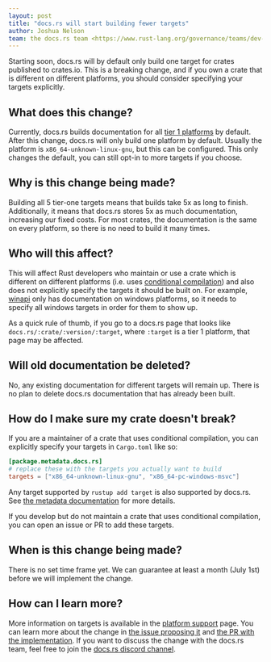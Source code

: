 ```yaml
---
layout: post
title: "docs.rs will start building fewer targets"
author: Joshua Nelson
team: the docs.rs team <https://www.rust-lang.org/governance/teams/dev-tools#docs-rs>
---
```


Starting soon, docs.rs will by default only build one target for crates published to crates.io.
This is a breaking change, and if you own a crate that is different on different platforms,
you should consider specifying your targets explicitly.

## What does this change?

Currently, docs.rs builds documentation for all [tier 1 platforms][platform support] by default.
After this change, docs.rs will only build one platform by default.
Usually the platform is `x86_64-unknown-linux-gnu`, but this can be configured.
This only changes the default, you can still opt-in to more targets if you choose.

## Why is this change being made?

Building all 5 tier-one targets means that builds take 5x as long to finish.
Additionally, it means that docs.rs stores 5x as much documentation, increasing our fixed costs.
For most crates, the documentation is the same on every platform, so there is no need to build it many times.

## Who will this affect?

This will affect Rust developers who maintain or use a crate which is different on different platforms
(i.e. uses [conditional compilation]) and also does not explicitly specify the targets it should be built on.
For example, [winapi](https://docs.rs/winapi/0.3.8/) only has documentation on windows platforms,
so it needs to specify all windows targets in order for them to show up.

As a quick rule of thumb, if you go to a docs.rs page that looks like `docs.rs/:crate/:version/:target`,
where `:target` is a tier 1 platform, that page may be affected.

## Will old documentation be deleted?

No, any existing documentation for different targets will remain up.
There is no plan to delete docs.rs documentation that has already been built.

## How do I make sure my crate doesn't break?

If you are a maintainer of a crate that uses conditional compilation,
you can explicitly specify your targets in `Cargo.toml` like so:

```toml
[package.metadata.docs.rs]
# replace these with the targets you actually want to build
targets = ["x86_64-unknown-linux-gnu", "x86_64-pc-windows-msvc"]
```

Any target supported by `rustup add target` is also supported by docs.rs.
See [the metadata documentation](https://docs.rs/about#metadata) for more details.

If you develop but do not maintain a crate that uses conditional compilation,
you can open an issue or PR to add these targets.

## When is this change being made?

There is no set time frame yet.
We can guarantee at least a month (July 1st) before we will implement the change.

## How can I learn more?

More information on targets is available in the [platform support] page.
You can learn more about the change in [the issue proposing it][docs.rs#343] and [the PR with the implementation][docs.rs#532].
If you want to discuss the change with the docs.rs team, feel free to join the [docs.rs discord channel].


[platform support]: https://forge.rust-lang.org/release/platform-support.html
[docs.rs#343]: https://github.com/rust-lang/docs.rs/issues/343
[docs.rs#532]: https://github.com/rust-lang/docs.rs/issues/532
[docs.rs discord channel]: https://discord.gg/f7mTXPW
[conditional compilation]: https://doc.rust-lang.org/reference/conditional-compilation.html#forms-of-conditional-compilation
